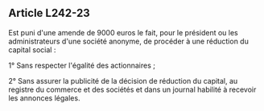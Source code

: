 Article L242-23
----
Est puni d'une amende de 9000 euros le fait, pour le président ou les
administrateurs d'une société anonyme, de procéder à une réduction du capital
social :

1° Sans respecter l'égalité des actionnaires ;

2° Sans assurer la publicité de la décision de réduction du capital, au registre
du commerce et des sociétés et dans un journal habilité à recevoir les annonces
légales.
